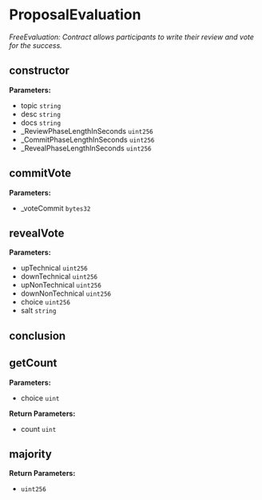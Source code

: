 # ProposalEvaluation
*FreeEvaluation: Contract allows participants to write their review and vote for the success.*
## constructor

**Parameters:**
* topic `string`
* desc `string`
* docs `string`
* _ReviewPhaseLengthInSeconds `uint256`
* _CommitPhaseLengthInSeconds `uint256`
* _RevealPhaseLengthInSeconds `uint256`

## commitVote

**Parameters:**
* _voteCommit `bytes32`

## revealVote

**Parameters:**
* upTechnical `uint256`
* downTechnical `uint256`
* upNonTechnical `uint256`
* downNonTechnical `uint256`
* choice `uint256`
* salt `string`

## conclusion
## getCount

**Parameters:**
* choice `uint`

**Return Parameters:**
* count `uint`
## majority
**Return Parameters:**
* `uint256`
